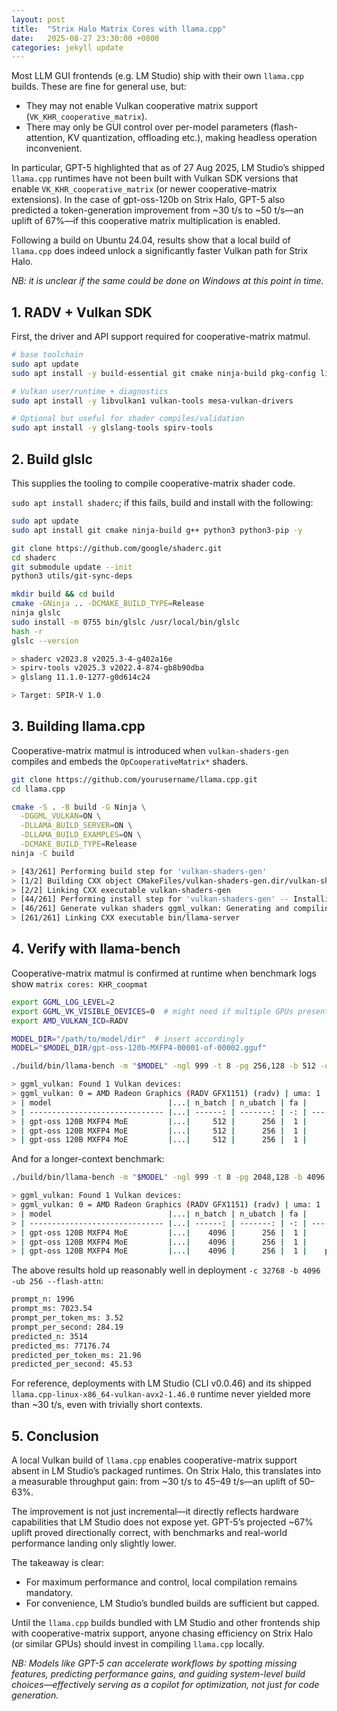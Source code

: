 ```yaml
---
layout: post
title:  "Strix Halo Matrix Cores with llama.cpp"
date:   2025-08-27 23:30:00 +0800
categories: jekyll update
---
```


Most LLM GUI frontends (e.g. LM Studio) ship with their own `llama.cpp` builds. These are fine for general use, but:

- They may not enable Vulkan cooperative matrix support (`VK_KHR_cooperative_matrix`).
- There may only be GUI control over per-model parameters (flash-attention, KV quantization, offloading etc.), making headless operation inconvenient.

In particular, GPT-5 highlighted that as of 27 Aug 2025, LM Studio’s shipped `llama.cpp` runtimes have not been built with Vulkan SDK versions that enable `VK_KHR_cooperative_matrix` (or newer cooperative-matrix extensions). In the case of gpt-oss-120b on Strix Halo, GPT-5 also predicted a token-generation improvement from ~30 t/s to ~50 t/s—an uplift of 67%—if this cooperative matrix multiplication is enabled.

Following a build on Ubuntu 24.04, results show that a local build of `llama.cpp` does indeed unlock a significantly faster Vulkan path for Strix Halo.

*NB: it is unclear if the same could be done on Windows at this point in time.*

## 1. RADV + Vulkan SDK

First, the driver and API support required for cooperative-matrix matmul.

```bash
# base toolchain
sudo apt update
sudo apt install -y build-essential git cmake ninja-build pkg-config libcurl4-openssl-dev

# Vulkan user/runtime + diagnostics
sudo apt install -y libvulkan1 vulkan-tools mesa-vulkan-drivers

# Optional but useful for shader compiles/validation
sudo apt install -y glslang-tools spirv-tools
```

## 2. Build glslc

This supplies the tooling to compile cooperative-matrix shader code.

`sudo apt install shaderc`; if this fails, build and install with the following:

```bash
sudo apt update
sudo apt install git cmake ninja-build g++ python3 python3-pip -y

git clone https://github.com/google/shaderc.git
cd shaderc
git submodule update --init
python3 utils/git-sync-deps

mkdir build && cd build
cmake -GNinja .. -DCMAKE_BUILD_TYPE=Release
ninja glslc
sudo install -m 0755 bin/glslc /usr/local/bin/glslc
hash -r
glslc --version

> shaderc v2023.8 v2025.3-4-g402a16e
> spirv-tools v2025.3 v2022.4-874-gb8b90dba
> glslang 11.1.0-1277-g0d614c24

> Target: SPIR-V 1.0
```

## 3. Building llama.cpp

Cooperative-matrix matmul is introduced when `vulkan-shaders-gen` compiles and embeds the `OpCooperativeMatrix*` shaders.

```bash
git clone https://github.com/yourusername/llama.cpp.git
cd llama.cpp

cmake -S . -B build -G Ninja \
  -DGGML_VULKAN=ON \
  -DLLAMA_BUILD_SERVER=ON \
  -DLLAMA_BUILD_EXAMPLES=ON \
  -DCMAKE_BUILD_TYPE=Release
ninja -C build

> [43/261] Performing build step for 'vulkan-shaders-gen'
> [1/2] Building CXX object CMakeFiles/vulkan-shaders-gen.dir/vulkan-shaders-gen.cpp.o
> [2/2] Linking CXX executable vulkan-shaders-gen
> [44/261] Performing install step for 'vulkan-shaders-gen' -- Installing: ...
> [46/261] Generate vulkan shaders ggml_vulkan: Generating and compiling shaders to SPIR-V
> [261/261] Linking CXX executable bin/llama-server
```

## 4. Verify with llama-bench

Cooperative-matrix matmul is confirmed at runtime when benchmark logs show `matrix cores: KHR_coopmat`

```bash
export GGML_LOG_LEVEL=2
export GGML_VK_VISIBLE_DEVICES=0  # might need if multiple GPUs present
export AMD_VULKAN_ICD=RADV

MODEL_DIR="/path/to/model/dir"  # insert accordingly
MODEL="$MODEL_DIR/gpt-oss-120b-MXFP4-00001-of-00002.gguf"

./build/bin/llama-bench -m "$MODEL" -ngl 999 -t 8 -pg 256,128 -b 512 -ub 256 -fa 1

> ggml_vulkan: Found 1 Vulkan devices:
> ggml_vulkan: 0 = AMD Radeon Graphics (RADV GFX1151) (radv) | uma: 1 | fp16: 1 | bf16: 0 | warp size: 64 | shared memory: 65536 | int dot: 1 | matrix cores: KHR_coopmat
> | model                          |...| n_batch | n_ubatch | fa |            test |                  t/s |
> | ------------------------------ |...| ------: | -------: | -: | --------------: | -------------------: |
> | gpt-oss 120B MXFP4 MoE         |...|     512 |      256 |  1 |           pp512 |       339.22 ± 14.16 |
> | gpt-oss 120B MXFP4 MoE         |...|     512 |      256 |  1 |           tg128 |         48.88 ± 0.05 |
> | gpt-oss 120B MXFP4 MoE         |...|     512 |      256 |  1 |     pp256+tg128 |        111.92 ± 0.24 |
```

And for a longer-context benchmark:

```bash
./build/bin/llama-bench -m "$MODEL" -ngl 999 -t 8 -pg 2048,128 -b 4096 -ub 256 -fa 1

> ggml_vulkan: Found 1 Vulkan devices:
> ggml_vulkan: 0 = AMD Radeon Graphics (RADV GFX1151) (radv) | uma: 1 | fp16: 1 | bf16: 0 | warp size: 64 | shared memory: 65536 | int dot: 1 | matrix cores: KHR_coopmat
> | model                          |...| n_batch | n_ubatch | fa |            test |                  t/s |
> | ------------------------------ |...| ------: | -------: | -: | --------------: | -------------------: |
> | gpt-oss 120B MXFP4 MoE         |...|    4096 |      256 |  1 |           pp512 |       339.07 ± 15.09 |
> | gpt-oss 120B MXFP4 MoE         |...|    4096 |      256 |  1 |           tg128 |         48.95 ± 0.02 |
> | gpt-oss 120B MXFP4 MoE         |...|    4096 |      256 |  1 |    pp2048+tg128 |        242.73 ± 0.67 |
```

The above results hold up reasonably well in deployment `-c 32768 -b 4096 -ub 256 --flash-attn`:

```bash
prompt_n: 1996
prompt_ms: 7023.54
prompt_per_token_ms: 3.52
prompt_per_second: 284.19
predicted_n: 3514
predicted_ms: 77176.74
predicted_per_token_ms: 21.96
predicted_per_second: 45.53
```

For reference, deployments with LM Studio (CLI v0.0.46) and its shipped `llama.cpp-linux-x86_64-vulkan-avx2-1.46.0` runtime never yielded more than ~30 t/s, even with trivially short contexts.

## 5. Conclusion

A local Vulkan build of `llama.cpp` enables cooperative-matrix support absent in LM Studio’s packaged runtimes. On Strix Halo, this translates into a measurable throughput gain: from ~30 t/s to 45–49 t/s—an uplift of 50–63%.

The improvement is not just incremental—it directly reflects hardware capabilities that LM Studio does not expose yet. GPT-5’s projected ~67% uplift proved directionally correct, with benchmarks and real-world performance landing only slightly lower.

The takeaway is clear:

- For maximum performance and control, local compilation remains mandatory.
- For convenience, LM Studio’s bundled builds are sufficient but capped.

Until the `llama.cpp` builds bundled with LM Studio and other frontends ship with cooperative-matrix support, anyone chasing efficiency on Strix Halo (or similar GPUs) should invest in compiling `llama.cpp` locally.

*NB: Models like GPT-5 can accelerate workflows by spotting missing features, predicting performance gains, and guiding system-level build choices—effectively serving as a copilot for optimization, not just for code generation.*
